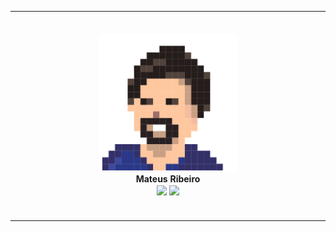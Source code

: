 <table>
  <tr align="center">
    <td>
      <br>
      <img width="890" height="1"><br>
      <img src="https://raw.githubusercontent.com/EnigmA737/Root/09fa2444fd0aa781e8d3b44a8d320cde9966be7c/eu.svg" width="220px" height="220px"><br>
       <span><b>Mateus Ribeiro</b></span><br><sub>
      <a href="https://twitter.com/MateWs_" alt="Twitter" target="_blank"><img src="https://img.shields.io/badge/Twitter-%2300acee.svg?&style=flat-square&logo=Twitter&logoColor=white"></a>        
      <a href="https://www.linkedin.com/in/mateus7" alt="Linkedin" target="_blank"><img src="https://img.shields.io/badge/LinkedIn-%230077B5.svg?&style=flat-square&logo=linkedin&logoColor=white"></a>
      </sub><br>
      <img width="890" height="1">
      <br>
      <img width="890" height="1">
    </td>
  </tr>
</table>


